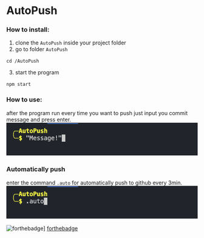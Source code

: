 # AutoPush

### How to install: 

1. clone the ``` AutoPush ``` inside your project folder
2. go to folder ``` AutoPush ```
```shell
cd /AutoPush 
```
3. start the program
```shell
npm start
```

### How to use: 
after the program run every time you want to push just input you commit message and press enter.
![img screen](https://raw.githubusercontent.com/Ra-Wo/AutoPush/main/imgs/Screen%20Shot%202022-02-18%20at%204.09.38%20PM.png)

### Automatically push
enter the command ```.auto``` for automatically push to github every 3min.
![timg screen](https://raw.githubusercontent.com/Ra-Wo/AutoPush/main/imgs/Screen%20Shot%202022-02-18%20at%204.11.47%20PM.png)


![forthebadge](https://forthebadge.com/images/badges/built-with-love.svg)]
[forthebadge](https://forthebadge.com/images/badges/made-with-javascript.svg)
